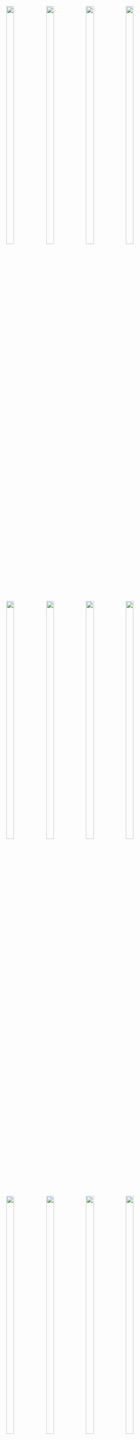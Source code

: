 <p>
  
  <img src = "https://github.com/smitgopani15/epassbook_getx_db/assets/125651843/e837fe9e-0707-4ad9-9a11-0bc278fd07ec" width=20% height=40%>
  <img src = "https://github.com/smitgopani15/epassbook_getx_db/assets/125651843/78d1efb4-12d0-4ffa-906b-da593a734573" width=20% height=40%>
  <img src = "https://github.com/smitgopani15/epassbook_getx_db/assets/125651843/d72762f6-cda9-450e-8bb1-94ab133d4f69" width=20% height=40%>
  <img src = "https://github.com/smitgopani15/epassbook_getx_db/assets/125651843/e5e780e6-c658-4754-afd9-e7c30eef2666" width=20% height=40%>
  <img src = "https://github.com/smitgopani15/epassbook_getx_db/assets/125651843/bc8630e9-0a09-4261-adbc-a3b85000ccb0" width=20% height=40%>
  <img src = "https://github.com/smitgopani15/epassbook_getx_db/assets/125651843/fcf07c37-9eeb-4f46-b1a5-57e2b4e1e783" width=20% height=40%>
  <img src = "https://github.com/smitgopani15/epassbook_getx_db/assets/125651843/996c1503-7a74-4e91-90b9-0d7723c3397f" width=20% height=40%>
  <img src = "https://github.com/smitgopani15/epassbook_getx_db/assets/125651843/4834361b-7797-480e-bd68-5a3a94ea1d08" width=20% height=40%>
  <img src = "https://github.com/smitgopani15/epassbook_getx_db/assets/125651843/059725b4-f070-4763-b048-7ec4ef2d294f" width=20% height=40%>
  <img src = "https://github.com/smitgopani15/epassbook_getx_db/assets/125651843/4ce23a66-ad7d-49f8-ab54-eafe25d8da60" width=20% height=40%>
  <img src = "https://github.com/smitgopani15/epassbook_getx_db/assets/125651843/d83b068a-7715-4ec2-9164-ff2654c913dd" width=20% height=40%>
  <img src = "https://github.com/smitgopani15/epassbook_getx_db/assets/125651843/a9537c6a-1567-4bdf-a9a1-3723b720a9a5" width=20% height=40%>
  <img src = "https://github.com/smitgopani15/epassbook_getx_db/assets/125651843/543427b4-4670-4efc-92b6-6cf50b6fc4d6" width=20% height=40%>
  <img src = "https://github.com/smitgopani15/epassbook_getx_db/assets/125651843/910d4b3c-fba3-4ec3-81e8-4db4603ef16e" width=20% height=40%>
  <img src = "https://github.com/smitgopani15/epassbook_getx_db/assets/125651843/58f8d859-2f57-4f44-adb5-6bda284d6314" width=20% height=40%>
  <img src = "https://github.com/smitgopani15/epassbook_getx_db/assets/125651843/60fc608d-d000-4054-be6d-b97e13d6aeda" width=20% height=40%>
  <img src = "https://github.com/smitgopani15/epassbook_getx_db/assets/125651843/2d365f51-dddb-49af-83a7-3ecfab1f4d92" width=20% height=40%>
  <img src = "https://github.com/smitgopani15/epassbook_getx_db/assets/125651843/f1b884f0-4f8c-428e-a553-2f121928fad6" width=20% height=40%>
  <img src = "https://github.com/smitgopani15/epassbook_getx_db/assets/125651843/f71ce3bc-a419-4672-9db0-5e9ffeea0bfe" width=20% height=40%>
  <img src = "https://github.com/smitgopani15/epassbook_getx_db/assets/125651843/6075b811-28c8-4d73-bd6e-cd84454efff6" width=20% height=40%>
  
</p>
